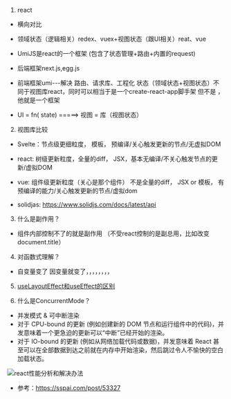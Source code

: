 1. react

 * 横向对比 

 * 领域状态（逻辑相关）redex、vuex+视图状态（跟UI相关）reat、vue

 * UmiJS是react的一个框架 (包含了状态管理+路由+内置的request)
 * 后端框架next.js,egg.js

 * 前端框架umi---解决 路由、请求库、工程化 状态（领域状态+视图状态）不同于视图库react，同时可以相当于是一个create-react-app脚手架 但不是 ，他就是一个框架
 * UI = fn( state)  =====>  视图 = 库（视图状态）

2. 视图库比较
* Svelte：节点级更细粒度， 模板， 预编译/关心触发更新的节点/无虚拟DOM
* react:  树级更新粒度，全量的diff， JSX，基本无编译/不关心触发节点的更新/虚拟DOM
* vue: 组件级更新粒度（关心是那个组件） 不是全量的diff， JSX or 模板， 有预编译的能力/关心触发更新的节点/虚拟dom

* solidjas: https://www.solidjs.com/docs/latest/api

3. 什么是副作用？
* 组件内部控制不了的就是副作用 （不受react控制的是副总用，比如改变 document.title）

4. 对函数式理解？
* 自变量变了 因变量就变了，，，，，，，，

5. [useLayoutEffect和useEffect的区别](https://zhuanlan.zhihu.com/p/348701319)


6. 什么是ConcurrentMode？

* 并发模式 & 可中断渲染
* 对于 CPU-bound 的更新 (例如创建新的 DOM 节点和运行组件中的代码)，并发意味着一个更急迫的更新可以“中断”已经开始的渲染。
* 对于 IO-bound 的更新 (例如从网络加载代码或数据)，并发意味着 React 甚至可以在全部数据到达之前就在内存中开始渲染，然后跳过令人不愉快的空白加载状态。

![react性能分析和解决办法](http://ww1.sinaimg.cn/large/006BEibLly1gt1tbge6jbj31v616wkjl.jpg)
* 参考：https://sspai.com/post/53327